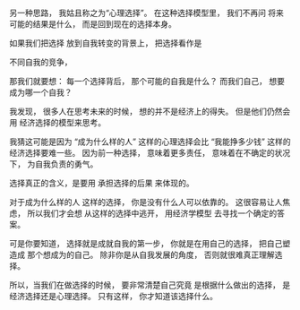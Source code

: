 ### 
另一种思路，
我姑且称之为“心理选择”。
在这种选择模型里，
我们不再问
将来可能的结果是什么，
而是回到现在的选择本身。

如果我们把选择
放到自我转变的背景上，
把选择看作是

不同自我的竞争，

那我们就要想：
每一个选择背后，
那个可能的自我是什么？
而我们自己，
想要成为哪一个自我？

我发现，
很多人在思考未来的时候，
想的并不是经济上的得失。
但是他们仍然会用
经济选择的模型来思考。

我猜这可能是因为
“成为什么样的人”
这样的心理选择会比
“我能挣多少钱”
这样的经济选择要难一些。
因为前一种选择，
意味着更多责任，
意味着在不确定的状况下，
为自我负责的勇气。

选择真正的含义，是要用
承担选择的后果
来体现的。

对于成为什么样的人
这样的选择，
你是没有什么人可以依靠的。
这很容易让人焦虑，
所以我们才会想
从这样的选择中逃开，
用经济学模型
去寻找一个确定的答案。

可是你要知道，
选择就是成就自我的第一步，
你就是在用自己的选择，
把自己塑造成
那个想成为的自己。
除非你是从自我发展的角度，
否则就很难真正理解选择。

所以，当我们在做选择的时候，
要非常清楚自己究竟
是根据什么做出的选择，
是经济选择还是心理选择。
只有这样，
你才知道该选择什么。

